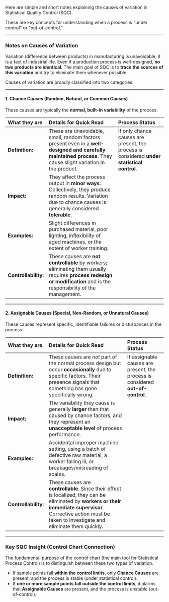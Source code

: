 Here are simple and short notes explaining the causes of variation in Statistical Quality Control (SQC). 

These are key concepts for understanding when a process is "under control" or "out-of-control."

***

### Notes on Causes of Variation

Variation (difference between products) in manufacturing is unavoidable; it is a fact of industrial life. Even if a production process is well-designed, **no two products are identical**. The main goal of SQC is to **trace the sources of this variation** and try to eliminate them whenever possible.

Causes of variation are broadly classified into two categories:

---

#### 1. Chance Causes (Random, Natural, or Common Causes)

These causes are typically the **normal, built-in variability** of the process.

| What they are | Details for Quick Read | Process Status |
| :--- | :--- | :--- |
| **Definition:** | These are unavoidable, small, random factors present even in a **well-designed and carefully maintained process**. They cause slight variation in the product. | If only chance causes are present, the process is considered **under statistical control**. |
| **Impact:** | They affect the process output in **minor ways**. Collectively, they produce random results. Variation due to chance causes is generally considered **tolerable**. |
| **Examples:** | Slight differences in purchased material, poor lighting, inflexibility of aged machines, or the extent of worker training. |
| **Controllability:** | These causes are **not controllable** by workers; eliminating them usually requires **process redesign or modification** and is the responsibility of the management. |

---

#### 2. Assignable Causes (Special, Non-Random, or Unnatural Causes)

These causes represent specific, identifiable failures or disturbances in the process.

| What they are | Details for Quick Read | Process Status |
| :--- | :--- | :--- |
| **Definition:** | These causes are *not* part of the normal process design but occur **occasionally** due to specific factors. Their presence signals that something has gone specifically wrong. | If assignable causes are present, the process is considered **out-of-control**. |
| **Impact:** | The variability they cause is generally **larger** than that caused by chance factors, and they represent an **unacceptable level** of process performance. |
| **Examples:** | Accidental improper machine setting, using a batch of defective raw material, a worker falling ill, or breakages/misreading of scales. |
| **Controllability:** | These causes are **controllable**. Since their effect is localized, they can be eliminated by **workers or their immediate supervisor**. Corrective action must be taken to investigate and eliminate them quickly. |

---

### Key SQC Insight (Control Chart Connection)

The fundamental purpose of the control chart (the main tool for Statistical Process Control) is to distinguish between these two types of variation.

*   If sample points fall **within the control limits**, only **Chance Causes** are present, and the process is stable (under statistical control).
*   If **one or more sample points fall outside the control limits**, it alarms that **Assignable Causes** are present, and the process is unstable (out-of-control).

